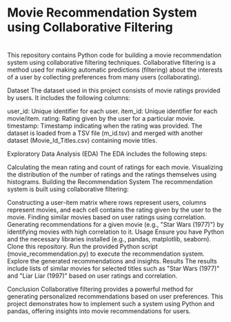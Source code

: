 <h1>Movie Recommendation System using Collaborative Filtering<h1></h1>
This repository contains Python code for building a movie recommendation system using collaborative filtering techniques. Collaborative filtering is a method used for making automatic predictions (filtering) about the interests of a user by collecting preferences from many users (collaborating).

Dataset
The dataset used in this project consists of movie ratings provided by users. It includes the following columns:

user_id: Unique identifier for each user.
item_id: Unique identifier for each movie/item.
rating: Rating given by the user for a particular movie.
timestamp: Timestamp indicating when the rating was provided.
The dataset is loaded from a TSV file (m_id.tsv) and merged with another dataset (Movie_Id_Titles.csv) containing movie titles.

Exploratory Data Analysis (EDA)
The EDA includes the following steps:

Calculating the mean rating and count of ratings for each movie.
Visualizing the distribution of the number of ratings and the ratings themselves using histograms.
Building the Recommendation System
The recommendation system is built using collaborative filtering:

Constructing a user-item matrix where rows represent users, columns represent movies, and each cell contains the rating given by the user to the movie.
Finding similar movies based on user ratings using correlation.
Generating recommendations for a given movie (e.g., "Star Wars (1977)") by identifying movies with high correlation to it.
Usage
Ensure you have Python and the necessary libraries installed (e.g., pandas, matplotlib, seaborn).
Clone this repository.
Run the provided Python script (movie_recommendation.py) to execute the recommendation system.
Explore the generated recommendations and insights.
Results
The results include lists of similar movies for selected titles such as "Star Wars (1977)" and "Liar Liar (1997)" based on user ratings and correlation.

Conclusion
Collaborative filtering provides a powerful method for generating personalized recommendations based on user preferences. This project demonstrates how to implement such a system using Python and pandas, offering insights into movie recommendations for users.

